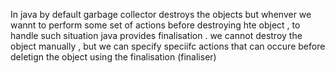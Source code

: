 In java by default garbage collector destroys the objects
but whenver we wannt to perform some set of actions before destroying hte object , to handle such situation java provides finalisation . 
we cannot destroy the object manually , but we can specify speciifc actions that can occure before deletign the object using the finalisation (finaliser)